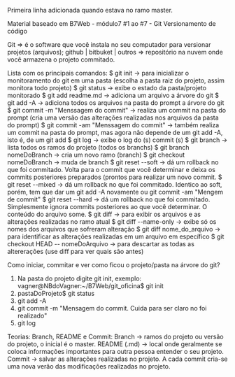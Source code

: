 
Primeira linha adicionada quando estava no ramo master.

Material baseado em B7Web - módulo7 #1 ao #7 - Git Versionamento de código

Git => é o software que você instala no seu computador para versionar projetos (arquivos);
github | bitbuket | outros => repositório na nuvem onde você armazena o projeto commitado.

Lista com os principais comandos:
$ git init -> para inicializar o monitoramento do git em uma pasta (escolha a pasta raiz do projeto, assim monitora todo projeto)
$ git status -> exibe o estado da pasta/projeto monitorado
$ git add readme.md -> adiciona um arquivo a árvore do git
$ git add -A -> adiciona todos os arquivos na pasta do prompt a árvore do git
$ git commit -m "Menssagem do commit" -> realiza um commit na pasta do prompt (cria uma versão das alterações realizadas nos arquivos da pasta do prompt)
$ git commit -am "Menssagem do commit" -> também realiza um commit na pasta do prompt, mas agora não depende de um git add -A, isto é, de um git add
$ git log -> exibe o log do (s) commit (s)
$ git branch -> lista todos os ramos do projeto (todos os branchs)
$ git branch nomeDoBranch -> cria um novo ramo (branch)
$ git checkout nomeDoBranch -> muda de branch
$ git reset --soft -> dá um rollback no que foi commitado. Volta para o commit que você determinar e deixa os commits posteriores preparados (prontos para realizar um novo commit.
$ git reset --mixed -> dá um rollback no que foi commitado. Identico ao soft, porém, tem que dar um git add -A novamente ou git commit -am "Mengem de commit"
$ git reset --hard -> dá um rollback no que foi commitado. Simplesmente ignora commits posteriores ao que você determinar. O conteúdo do arquivo some.
$ git diff -> para exibir os arquivos e as alterações realizadas no ramo atual
$ git diff --name-only -> exibe só os nomes dos arquivos que sofreram alteração
$ git diff nome_do_arquivo -> para identificar as alterações realizadas em um arquivo em específico
$ git checkout HEAD -- nomeDoArquivo -> para descartar as todas as altererações (use diff para ver quais são antes)

Como iniciar, commitar e ver como ficou o projeto/pasta na árvore do git?
1. Na pasta do projeto digite git init, exemplo: 
	vagner@NBdoVagner:~/B7Web/git_oficina$ git init
2. pastaDoProjeto$ git status
3. git add -A
4. git commit -m "Mensagem do commit. Cuida para ser claro no foi realizado"
5. git log

Teorias:
Branch, README e Commit:
	Branch -> ramos do projeto ou versão do projeto, o inicial é o master.
	README (.md) -> local onde geralmente se coloca informações importantes para outra pessoa entender o seu projeto.
	Commit -> salvar as alterações realizadas no projeto. A cada commit cria-se uma nova verão das modificações realizadas no projeto.

